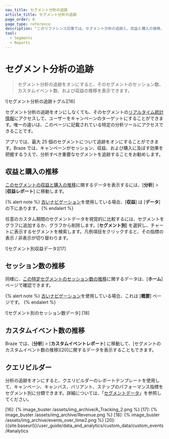```yaml
---
nav_title: セグメント分析の追跡
article_title: セグメント分析の追跡
page_order: 8
page_type: reference
description: "このリファレンス記事では、セグメント分析の追跡と、収益と購入の推移、セッション数の推移、およびカスタムイベント数の推移を確認する方法について説明します。"
tool: 
  - Segments
  - Reports
---
```


# セグメント分析の追跡

> セグメント分析の追跡をオンにすると、そのセグメントのセッション数、カスタムイベント数、および収益の推移を表示できます。

![セグメント分析の追跡トグル][16]

セグメント分析の追跡をオンにしなくても、そのセグメントの[リアルタイム統計情報][11]にアクセスして、ユーザーをキャンペーンのターゲットにすることができます。唯一の違いは、このページに記載されている特定の分析ツールにアクセスできることです。

アプリでは、最大 25 個のセグメントについて追跡をオンにすることができます。Braze では、キャンペーンがセッション、収益、および購入に及ぼす効果を把握するうえで、分析すべき重要なセグメントを追跡することをお勧めします。

## 収益と購入の推移

[このセグメントの収益と購入の推移][14]に関するデータを表示するには、[**分析**] > [**収益レポート**] に移動します。

{% alert note %}
[古いナビゲーション]({{site.baseurl}}/navigation)を使用している場合、[**収益**] は [**データ**] の下にあります。
{% endalert %}

任意のカスタム期間のセグメントデータを視覚的に比較するには、セグメントをグラフに追加するか、グラフから削除します。[**セグメント別**] を選択し、チャートに表示するセグメントを検索します。凡例項目をクリックすると、その指標の表示 / 非表示が切り替わります。

![セグメント別収益データ][17]

## セッション数の推移

同様に、[この特定セグメントのセッション数の推移][13]に関するデータは、[**ホーム**] ページで確認できます。

{% alert note %}
[古いナビゲーション]({{site.baseurl}}/navigation)を使用している場合、これは [**概要**] ページです。
{% endalert %}

![セグメント別のセッション数データ] [18]

## カスタムイベント数の推移

Braze では、[**分析**] > [**カスタムイベントレポート**] に移動して、[セグメントのカスタムイベント数の推移][20]に関するデータを表示することもできます。

## クエリビルダー

分析の追跡をオンにすると、クエリビルダーのレポートテンプレートを使用して、キャンペーン、キャンバス、バリアント、ステップのパフォーマンス指標をセグメント別に分類できます。詳細については、「[セグメントデータ]({{site.baseurl}}/user_guide/data_and_analytics/reporting/viewing_and_understanding_segment_data/#performance-data-by-segment)」を参照してください。

[11]: {{site.baseurl}}/user_guide/data_and_analytics/reporting/viewing_and_understanding_segment_data/#segment-statistics
[13]: {{site.baseurl}}/user_guide/data_and_analytics/export_braze_data/exporting_app_usage_data/#exporting-app-usage-data
[14]: {{site.baseurl}}/user_guide/data_and_analytics/export_braze_data/exporting_revenue_data/
[16]: {% image_buster /assets/img_archive/A_Tracking_2.png %}
[17]: {% image_buster /assets/img_archive/Revenue.png %}
[18]: {% image_buster /assets/img_archive/events_over_time2.png %}
[20]: {{site.baseurl}}/user_guide/data_and_analytics/custom_data/custom_events/#analytics
